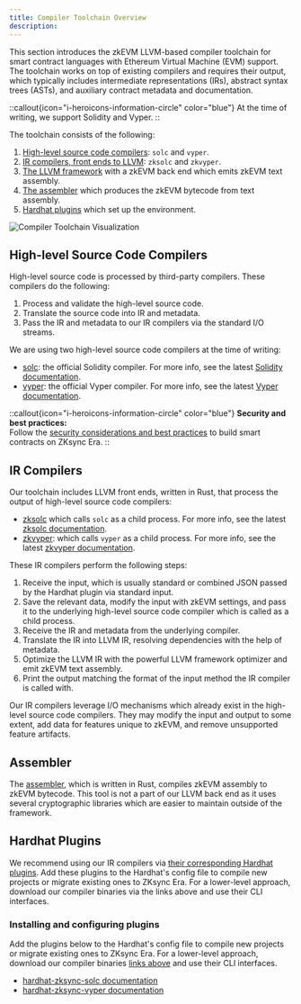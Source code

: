 ```yaml
---
title: Compiler Toolchain Overview
description:
---
```


This section introduces the zkEVM LLVM-based compiler toolchain for smart contract languages with Ethereum Virtual Machine (EVM) support.
The toolchain works on top of existing compilers and requires their output, which typically includes intermediate representations (IRs),
abstract syntax trees (ASTs), and auxiliary contract metadata and documentation.

::callout{icon="i-heroicons-information-circle" color="blue"}
At the time of writing, we support Solidity and Vyper.
::

The toolchain consists of the following:

1. [High-level source code compilers](#high-level-source-code-compilers): `solc` and `vyper`.
2. [IR compilers, front ends to LLVM](#ir-compilers): `zksolc` and `zkvyper`.
3. [The LLVM framework](/zk-stack/components/compiler/toolchain/llvm) with a zkEVM back end which emits zkEVM text assembly.
4. [The assembler](#assembler) which produces the zkEVM bytecode from text assembly.
5. [Hardhat plugins](#hardhat-plugins) which set up the environment.

![Compiler Toolchain Visualization](/images/zk-stack/compiler-toolchain.png "Compiler Toolchain")

## High-level Source Code Compilers

High-level source code is processed by third-party compilers. These compilers do the following:

1. Process and validate the high-level source code.
2. Translate the source code into IR and metadata.
3. Pass the IR and metadata to our IR compilers via the standard I/O streams.

We are using two high-level source code compilers at the time of writing:

- [solc](https://github.com/ethereum/solc-bin): the official Solidity compiler. For more info, see the latest [Solidity documentation](https://docs.soliditylang.org/en/latest/).
- [vyper](https://github.com/vyperlang/vyper/releases): the official Vyper compiler. For more info, see the latest [Vyper documentation](https://docs.vyperlang.org/en/latest/index.html).

::callout{icon="i-heroicons-information-circle" color="blue"}
**Security and best practices:**
<br />
Follow the [security considerations and best practices](/build/developer-reference/best-practices#security-and-best-practices)
to build smart contracts on ZKsync Era.
::

## IR Compilers

Our toolchain includes LLVM front ends, written in Rust, that process the output of high-level source code compilers:

- [zksolc](%%zk_git_repo_zksolc-bin%%) which calls `solc` as a child process. For more info, see the latest [zksolc documentation](/zk-stack/components/compiler/toolchain/solidity).
- [zkvyper](%%zk_git_repo_zkvyper-bin%%): which calls `vyper` as a child process. For more info, see the latest [zkvyper documentation](/zk-stack/components/compiler/toolchain/vyper).

These IR compilers perform the following steps:

1. Receive the input, which is usually standard or combined JSON passed by the Hardhat plugin via standard input.
2. Save the relevant data, modify the input with zkEVM settings, and pass it to the underlying high-level source code compiler
which is called as a child process.
3. Receive the IR and metadata from the underlying compiler.
4. Translate the IR into LLVM IR, resolving dependencies with the help of metadata.
5. Optimize the LLVM IR with the powerful LLVM framework optimizer and emit zkEVM text assembly.
6. Print the output matching the format of the input method the IR compiler is called with.

Our IR compilers leverage I/O mechanisms which already exist in the high-level source code
compilers. They may modify the input and output to some extent, add data for features unique to zkEVM,
and remove unsupported feature artifacts.

## Assembler

The [assembler](%%zk_git_repo_era-zkEVM-assembly%%), which is written in Rust, compiles zkEVM assembly
to zkEVM bytecode. This tool is not a part of our LLVM back end as it uses several cryptographic libraries which are
easier to maintain outside of the framework.

## Hardhat Plugins

We recommend using our IR compilers via [their corresponding Hardhat plugins](/build/tooling/hardhat/getting-started).
Add these plugins to the Hardhat's config file to compile new projects or migrate
existing ones to ZKsync Era. For a lower-level approach, download our compiler binaries via the
links above and use their CLI interfaces.

### Installing and configuring plugins

Add the plugins below to the Hardhat's config file to compile new projects or migrate
existing ones to ZKsync Era. For a lower-level approach, download our compiler binaries
[links above](#ir-compilers) and use their CLI interfaces.

- [hardhat-zksync-solc documentation](/build/tooling/hardhat/hardhat-zksync-solc)
- [hardhat-zksync-vyper documentation](/build/tooling/hardhat/hardhat-zksync-vyper)
